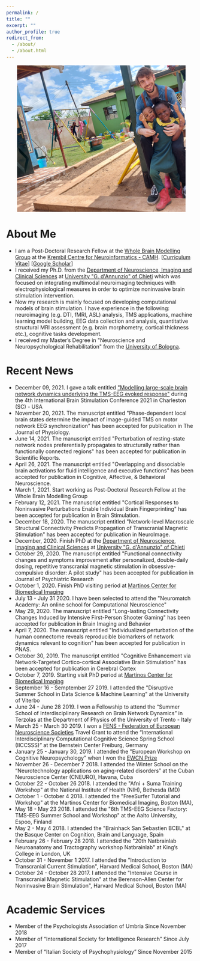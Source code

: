 ```yaml
---
permalink: /
title: ""
excerpt: ""
author_profile: true
redirect_from:
  - /about/
  - /about.html
---
```


<p align="center">
  <img src="https://github.com/Davi1990/Davi1990.github.io/blob/master/images/Tanzania.jpg?raw=true" alt="Photo" style="width: 450px;"/>
</p>

# About Me
* I am a Post-Doctoral Research Fellow at the [Whole Brain Modelling Group](https://www.grifflab.com/) at the [Krembil Centre for Neuroinformatics - CAMH](https://www.camh.ca/en/science-and-research/institutes-and-centres/krembil-centre-for-neuroinformatics). [[Curriculum Vitae](https://davi1990.github.io/files/CV_Davide_Momi-merged.pdf)] [[Google Scholar](https://scholar.google.com/citations?user=I-BACCgAAAAJ&hl=en)]
* I received my Ph.D. from the [Department of Neuroscience, Imaging and Clinical Sciences](https://en.unich.it/ugov/organizationunit/17147) at [University "G. d'Annunzio" of Chieti](http://www.bbs.unich.it/) which was focused on integrating multimodal neuroimaging techniques with electrophysiological measures in order to optimize noninvasive brain stimulation intervention.
* Now my research is mainly focused on developing computational models of brain stimulation. I have experience in the following: neuroimaging (e.g. DTI, fMRI, ASL) analysis, TMS applications, machine learning model building, EEG data collection and analysis, quantitative structural MRI assessment (e.g. brain morphometry, cortical thickness etc.), cognitive tasks development.
* I received my Master’s Degree in "Neuroscience and Neuropsychological Rehabilitation" from the [University of Bologna](https://www.unibo.it/en/teaching/degree-programmes/programme/2014/0989).

# Recent News
* December 09, 2021. I gave a talk entitled ["Modelling large-scale brain network dynamics underlying the TMS-EEG evoked response"](https://davi1990.github.io/files/2021-12-09-_BSC.pdf) during the 4th International Brain Stimulation Conference 2021 in Charleston (SC) - USA
* November 20, 2021. The manuscript entitled "Phase-dependent local brain states determine the impact of image-guided TMS on motor network EEG synchronization" has been accepted for publication in The Journal of Physiology.
* June 14, 2021. The manuscript entitled "Perturbation of resting-state network nodes preferentially propagates to structurally rather than functionally connected regions" has been accepted for publication in Scientific Reports.
* April 26, 2021. The manuscript entitled "Overlapping and dissociable brain activations for fluid intelligence and executive functions" has been accepted for publication in Cognitive, Affective, & Behavioral Neuroscience.
* March 1, 2021. Start working as Post-Doctoral Research Fellow at the Whole Brain Modelling Group  
* February 12, 2021. The manuscript entitled "Cortical Responses to Noninvasive Perturbations Enable Individual Brain Fingerprinting" has been accepted for publication in Brain Stimulation.
* December 18, 2020. The manuscript entitled "Network-level Macroscale Structural Connectivity Predicts Propagation of Transcranial Magnetic Stimulation" has been accepted for publication in NeuroImage.
* December, 2020. Finish PhD at the [Department of Neuroscience, Imaging and Clinical Sciences](https://www.dni.unich.it/dottorato/business-and-behavioural-sciences) at [University "G. d'Annunzio" of Chieti](http://www.bbs.unich.it/)
* October 29, 2020. The manuscript entitled "Functional connectivity changes and symptoms improvement after personalized, double-daily dosing, repetitive transcranial magnetic stimulation in obsessive-compulsive disorder: A pilot study" has been accepted for publication in Journal of Psychiatric Research
* October 1, 2020. Finish PhD visiting period at [Martinos Center for Biomedical Imaging](https://www.martinos.org/)
* July 13 - July 31 2020. I have been selected to attend the "Neuromatch Academy: An online school for Computational Neuroscience"
* May 29, 2020. The manuscript entitled "Long-lasting Connectivity Changes Induced by Intensive First-Person Shooter Gaming" has been accepted for publication in Brain Imaging and Behavior
* April 7, 2020. The manuscript entitled "Individualized perturbation of the human connectome reveals reproducible biomarkers of network dynamics relevant to cognition" has been accepted for publication in PNAS.
* October 30, 2019.  The manuscript entitled "Cognitive Enhancement via Network-Targeted Cortico-cortical Associative Brain Stimulation" has been accepted for publication in Cerebral Cortex
* October 7, 2019. Starting visit PhD period at [Martinos Center for Biomedical Imaging](https://www.martinos.org/)
*  September 16 - Semptember 27 2019. I attended the "Disruptive Summer School in Data Science & Machine Learning" at the University of Viterbo
* June 24 - June 28 2019. I won a Fellowship to attend the “Summer School of Interdisciplinary Research on Brain Network Dynamics” in Terzolas at the Department of Physics of the University of Trento - Italy
* March 25 - March 30 2019. I won a [FENS - Federation of European Neuroscience Societies](https://www.fens.org/) Travel Grant to attend the “International Interdisciplinary Computational Cognitive Science Spring School (IICCSSS)” at the Bernstein Center Freiburg, Germany
* January 25 - January 30, 2019. I attended the "European Workshop on Cognitive Neuropsychology" when I won the [EWCN Prize](https://sites.google.com/view/ewcn/ewcn-prize/ewcn-prize-2019)
* November 26 - December 7 2018. I attended the Winter School on the “Neurotechnology applications on aging-related disorders” at the Cuban Neuroscience Center (CNEURO), Havana, Cuba
* October 22 - October 26 2018. I attended the "Afni + Suma Training Workshop" at the National Institute of Health (NIH), Bethesda (MD)
* October 1 - October 4 2018. I attended the "FreeSurfer Tutorial and Workshop" at the Martinos Center for Biomedical Imaging, Boston (MA),
* May 18 - May 23 2018. I attended the "6th TMS-EEG Science Factory: TMS-EEG Summer School and Workshop" at the Aalto University, Espoo, Finland
* May 2 - May 4 2018. I attended the "Brainhack San Sebastien BCBL" at the Basque Center on Cognition, Brain and Language, Spain
* February 26 - February 28 2018. I attended the "20th Natbrainlab Neuroanatomy and Tractography workshop Natbrainlab" at King’s College in London, UK
* October 31 - November 1 2017. I attended the "Introduction to Transcranial Current Stimulation", Harvard Medical School, Boston (MA)
* October 24 - October 28 2017. I attended the "Intensive Course in Transcranial Magnetic Stimulation" at the Berenson-Allen Center for Noninvasive Brain Stimulation", Harvard Medical School, Boston (MA)

# Academic Services
* Member of the Psychologists Association of Umbria Since November 2018
* Member of “International Society for Intelligence Research” Since July 2017
* Member of “Italian Society of Psychophysiology” Since November 2015
